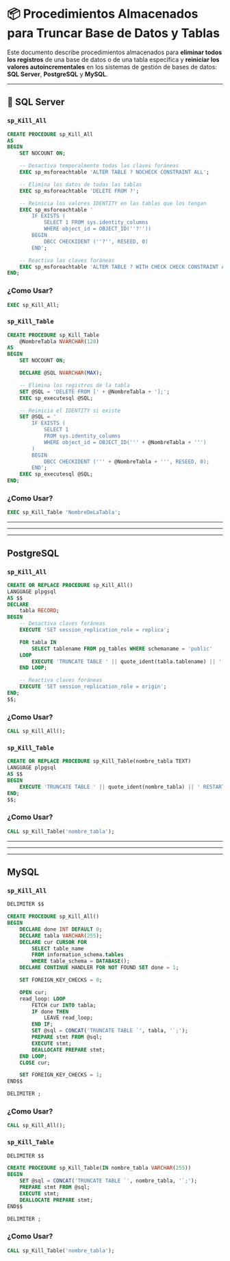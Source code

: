 # 📦 Procedimientos Almacenados para Truncar Base de Datos y Tablas

Este documento describe procedimientos almacenados para **eliminar todos los registros** de una base de datos o de una tabla específica y **reiniciar los valores autoincrementales** en los sistemas de gestión de bases de datos: **SQL Server**, **PostgreSQL** y **MySQL**.

---

## :floppy_disk: SQL Server

### `sp_Kill_All`

```sql
CREATE PROCEDURE sp_Kill_All
AS
BEGIN
    SET NOCOUNT ON;

    -- Desactiva temporalmente todas las claves foráneas
    EXEC sp_msforeachtable 'ALTER TABLE ? NOCHECK CONSTRAINT ALL';

    -- Elimina los datos de todas las tablas
    EXEC sp_msforeachtable 'DELETE FROM ?';

    -- Reinicia los valores IDENTITY en las tablas que los tengan
    EXEC sp_msforeachtable '
        IF EXISTS (
            SELECT 1 FROM sys.identity_columns 
            WHERE object_id = OBJECT_ID(''?'')) 
        BEGIN 
            DBCC CHECKIDENT (''?'', RESEED, 0) 
        END';

    -- Reactiva las claves foráneas
    EXEC sp_msforeachtable 'ALTER TABLE ? WITH CHECK CHECK CONSTRAINT ALL';
END;
```

### ¿Como Usar?

```sql
EXEC sp_Kill_All;
```


### `sp_Kill_Table`

```sql
CREATE PROCEDURE sp_Kill_Table
    @NombreTabla NVARCHAR(128)
AS
BEGIN
    SET NOCOUNT ON;

    DECLARE @SQL NVARCHAR(MAX);

    -- Elimina los registros de la tabla
    SET @SQL = 'DELETE FROM [' + @NombreTabla + '];';
    EXEC sp_executesql @SQL;

    -- Reinicia el IDENTITY si existe
    SET @SQL = '
        IF EXISTS (
            SELECT 1 
            FROM sys.identity_columns 
            WHERE object_id = OBJECT_ID(''' + @NombreTabla + ''')
        )
        BEGIN
            DBCC CHECKIDENT (''' + @NombreTabla + ''', RESEED, 0);
        END';
    EXEC sp_executesql @SQL;
END;
```

### ¿Como Usar?

```sql
EXEC sp_Kill_Table 'NombreDeLaTabla'; 
```


---
---
---


##  PostgreSQL

### `sp_Kill_All`

```sql
CREATE OR REPLACE PROCEDURE sp_Kill_All()
LANGUAGE plpgsql
AS $$
DECLARE
    tabla RECORD;
BEGIN
    -- Desactiva claves foráneas
    EXECUTE 'SET session_replication_role = replica';

    FOR tabla IN
        SELECT tablename FROM pg_tables WHERE schemaname = 'public'
    LOOP
        EXECUTE 'TRUNCATE TABLE ' || quote_ident(tabla.tablename) || ' RESTART IDENTITY CASCADE';
    END LOOP;

    -- Reactiva claves foráneas
    EXECUTE 'SET session_replication_role = origin';
END;
$$;

```

### ¿Como Usar?

```sql
CALL sp_Kill_All();
```


### `sp_Kill_Table`

```sql
CREATE OR REPLACE PROCEDURE sp_Kill_Table(nombre_tabla TEXT)
LANGUAGE plpgsql
AS $$
BEGIN
    EXECUTE 'TRUNCATE TABLE ' || quote_ident(nombre_tabla) || ' RESTART IDENTITY CASCADE';
END;
$$;
```

### ¿Como Usar?

```sql
CALL sp_Kill_Table('nombre_tabla');
```


---
---
---


##  MySQL

### `sp_Kill_All`

```sql
DELIMITER $$

CREATE PROCEDURE sp_Kill_All()
BEGIN
    DECLARE done INT DEFAULT 0;
    DECLARE tabla VARCHAR(255);
    DECLARE cur CURSOR FOR 
        SELECT table_name 
        FROM information_schema.tables 
        WHERE table_schema = DATABASE();
    DECLARE CONTINUE HANDLER FOR NOT FOUND SET done = 1;

    SET FOREIGN_KEY_CHECKS = 0;

    OPEN cur;
    read_loop: LOOP
        FETCH cur INTO tabla;
        IF done THEN
            LEAVE read_loop;
        END IF;
        SET @sql = CONCAT('TRUNCATE TABLE `', tabla, '`;');
        PREPARE stmt FROM @sql;
        EXECUTE stmt;
        DEALLOCATE PREPARE stmt;
    END LOOP;
    CLOSE cur;

    SET FOREIGN_KEY_CHECKS = 1;
END$$

DELIMITER ;
```
### ¿Como Usar?

```sql
CALL sp_Kill_All();
```


### `sp_Kill_Table`

```sql
DELIMITER $$

CREATE PROCEDURE sp_Kill_Table(IN nombre_tabla VARCHAR(255))
BEGIN
    SET @sql = CONCAT('TRUNCATE TABLE `', nombre_tabla, '`;');
    PREPARE stmt FROM @sql;
    EXECUTE stmt;
    DEALLOCATE PREPARE stmt;
END$$

DELIMITER ;
```

### ¿Como Usar?

```sql
CALL sp_Kill_Table('nombre_tabla');
```
